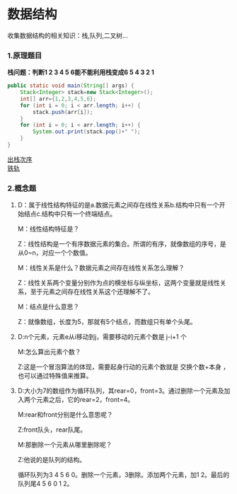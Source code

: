 # 数据结构  

收集数据结构的相关知识：栈,队列,二叉树...  

### 1.原理题目

**栈问题：判断1 2 3 4 5 6能不能利用栈变成6 5 4 3 2 1**

```java
public static void main(String[] args) {
	Stack<Integer> stack=new Stack<Integer>();
	int[] arr={1,2,3,4,5,6};
	for (int i = 0; i < arr.length; i++) {
		stack.push(arr[i]);
	}
	for (int i = 0; i < arr.length; i++) {
		System.out.print(stack.pop()+" ");
	}
}
```
[出栈次序](../doc_B/Stack.md#1出栈次序)  
[铁轨](../doc_B/Stack.md#2铁轨)  

### 2.概念题  

1. D：属于线性结构特征的是a.数据元素之间存在线性关系b.结构中只有一个开始结点c.结构中只有一个终端结点。

   M：线性结构特征是？

   Z：线性结构是一个有序数据元素的集合。所谓的有序，就像数组的序号，是从0~n，对应一个个数值。

   M：线性关系是什么？数据元素之间存在线性关系怎么理解？

   Z：线性关系两个变量分别作为点的横坐标与纵坐标，这两个变量就是线性关系，至于元素之间存在线性关系这个还理解不了。

   M：结点是什么意思？

   Z：就像数组，长度为5，那就有5个结点，而数组只有单个头尾。   

2. D:n个元素，元素e从i移动到j，需要移动的元素个数是 j-i+1 个

   M:怎么算出元素个数？

   Z:这是一个冒泡算法的体现，需要起身行动的元素个数就是  交换个数+本身 ，也可以通过特殊值来推算。

3. D:大小为7的数组作为循环队列，其rear=0，front=3。通过删除一个元素及加入两个元素之后，它的rear=2，front=4。

   M:rear和front分别是什么意思呢？

   Z:front队头，rear队尾。

   M:那删除一个元素从哪里删除呢？

   Z:他说的是队列的结构。

   循环队列为3 4 5 6 0。删除一个元素，3删除。添加两个元素，加1 2。最后的队列尾4 5 6 0 1 2。

   ​

   ​

   ​

   ​